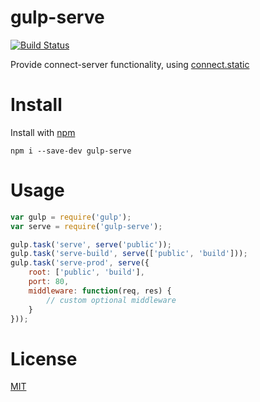 gulp-serve
==========
[![Build Status](https://travis-ci.org/nkt/gulp-serve.svg?branch=master)](https://travis-ci.org/nkt/gulp-serve)

Provide connect-server functionality, using [connect.static](http://www.senchalabs.org/connect/static.html)

Install
=======
Install with [npm](https://npmjs.org/)

    npm i --save-dev gulp-serve

Usage
=====

```js
var gulp = require('gulp');
var serve = require('gulp-serve');

gulp.task('serve', serve('public'));
gulp.task('serve-build', serve(['public', 'build']));
gulp.task('serve-prod', serve({
    root: ['public', 'build'],
    port: 80,
    middleware: function(req, res) {
        // custom optional middleware
    }
}));
```

License
=====

[MIT](http://opensource.org/licenses/MIT)
